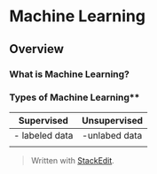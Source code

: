 
# Machine Learning

## Overview

### What is Machine Learning?


### Types of Machine Learning**
| Supervised    |Unsupervised  |
|---------------|------------------|
|- labeled data | -unlabed data    |
|               |                  |



> Written with [StackEdit](https://stackedit.io/).
<!--stackedit_data:
eyJoaXN0b3J5IjpbMzMxNTU4Njk2XX0=
-->